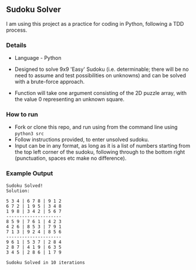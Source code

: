 ## Sudoku Solver

I am using this project as a practice for coding in Python, following a TDD process.

### Details
- Language - Python

- Designed to solve 9x9 'Easy' Sudoku (i.e. determinable; there will be no need to assume and test possibilities on unknowns) and can be solved with a brute-force approach.

- Function will take one argument consisting of the 2D puzzle array, with the value 0 representing an unknown square.

### How to run

- Fork or clone this repo, and run using from the command line using ```python3 src```
- Follow instructions provided, to enter unsolved sudoku.
- Input can be in any format, as long as it is a list of numbers starting from the top left corner of the sudoku, following through to the bottom right (punctuation, spaces etc make no difference).

### Example Output

```
Sudoku Solved!
Solution:

5 3 4 | 6 7 8 | 9 1 2
6 7 2 | 1 9 5 | 3 4 8
1 9 8 | 3 4 2 | 5 6 7
---------------------
8 5 9 | 7 6 1 | 4 2 3
4 2 6 | 8 5 3 | 7 9 1
7 1 3 | 9 2 4 | 8 5 6
---------------------
9 6 1 | 5 3 7 | 2 8 4
2 8 7 | 4 1 9 | 6 3 5
3 4 5 | 2 8 6 | 1 7 9

Sudoku Solved in 10 iterations
```
